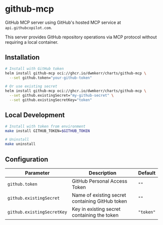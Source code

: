 # github-mcp

GitHub MCP server using GitHub's hosted MCP service at `api.githubcopilot.com`.

This server provides GitHub repository operations via MCP protocol without requiring a local container.

## Installation

```bash
# Install with GitHub token
helm install github-mcp oci://ghcr.io/dwmkerr/charts/github-mcp \
  --set github.token="your-github-token"

# Or use existing secret
helm install github-mcp oci://ghcr.io/dwmkerr/charts/github-mcp \
  --set github.existingSecret="my-github-secret" \
  --set github.existingSecretKey="token"
```

## Local Development

```bash
# Install with token from environment
make install GITHUB_TOKEN=$GITHUB_TOKEN

# Uninstall
make uninstall
```

## Configuration

| Parameter | Description | Default |
|-----------|-------------|---------|
| `github.token` | GitHub Personal Access Token | `""` |
| `github.existingSecret` | Name of existing secret containing GitHub token | `""` |
| `github.existingSecretKey` | Key in existing secret containing the token | `"token"` |

